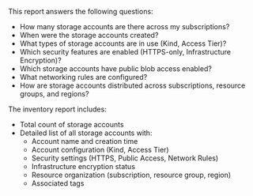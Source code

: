 This report answers the following questions:

- How many storage accounts are there across my subscriptions?
- When were the storage accounts created?
- What types of storage accounts are in use (Kind, Access Tier)?
- Which security features are enabled (HTTPS-only, Infrastructure Encryption)?
- Which storage accounts have public blob access enabled?
- What networking rules are configured?
- How are storage accounts distributed across subscriptions, resource groups, and regions?

The inventory report includes:

- Total count of storage accounts
- Detailed list of all storage accounts with:
  - Account name and creation time
  - Account configuration (Kind, Access Tier)
  - Security settings (HTTPS, Public Access, Network Rules)
  - Infrastructure encryption status
  - Resource organization (subscription, resource group, region)
  - Associated tags 